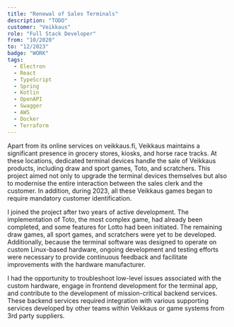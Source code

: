 ```yaml
---
title: "Renewal of Sales Terminals"
description: "TODO"
customer: "Veikkaus"
role: "Full Stack Developer"
from: "10/2020"
to: "12/2023"
badge: "WORK"
tags:
  - Electron
  - React
  - TypeScript
  - Spring
  - Kotlin
  - OpenAPI
  - Swagger
  - AWS
  - Docker
  - Terraform
---
```

Apart from its online services on veikkaus.fi, Veikkaus maintains a significant presence in grocery stores, kiosks, and horse race tracks. At these locations, dedicated terminal devices handle the sale of Veikkaus products, including draw and sport games, Toto, and scratchers. This project aimed not only to upgrade the terminal devices themselves but also to modernise the entire interaction between the sales clerk and the customer. In addition, during 2023, all these Veikkaus games began to require mandatory customer identification.

I joined the project after two years of active development. The implementation of Toto, the most complex game, had already been completed, and some features for Lotto had been initiated. The remaining draw games, all sport games, and scratchers were yet to be developed. Additionally, because the terminal software was designed to operate on custom Linux-based hardware, ongoing development and testing efforts were necessary to provide continuous feedback and facilitate improvements with the hardware manufacturer.

I had the opportunity to troubleshoot low-level issues associated with the custom hardware, engage in frontend development for the terminal app, and contribute to the development of mission-critical backend services. These backend services required integration with various supporting services developed by other teams within Veikkaus or game systems from 3rd party suppliers.
